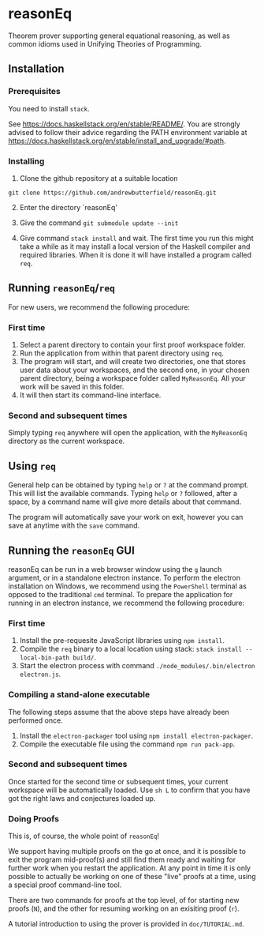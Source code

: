 # reasonEq

Theorem prover supporting general equational reasoning,
as well as common idioms used in Unifying Theories of Programming.

## Installation

### Prerequisites

You need to install `stack`.

See <https://docs.haskellstack.org/en/stable/README/>. You are strongly advised to follow their advice regarding the PATH environment variable at <https://docs.haskellstack.org/en/stable/install_and_upgrade/#path>.

### Installing

1. Clone the github repository at a suitable location

`git clone https://github.com/andrewbutterfield/reasonEq.git`

2. Enter the directory `reasonEq'

3. Give the command `git submodule update --init`

4. Give command `stack install` and wait. The first time you run this might take a while as it may install a local version of the Haskell compiler and required libraries. When it is done it will have installed a program called `req`.

## Running `reasonEq`/`req`

For new users, we recommend the following procedure:

### First time

1. Select a parent directory to contain your first proof workspace folder.
2. Run the application from within that parent directory using `req`.
3. The program will start, and will create two directories, one that stores user data about your workspaces, and the second one, in your chosen parent directory, being a workspace folder called `MyReasonEq`. All your work will be saved in this folder.
4. It will then start its command-line interface.

### Second and subsequent times

Simply typing `req` anywhere will open the application, with the `MyReasonEq` directory as the current workspace.

## Using `req`

General help can be obtained by typing `help` or `?` at the command prompt. 
This will list the available commands. Typing `help` or `?` followed, after a space, by a command name
will give more details about that command.

The program will automatically save your work on exit, however you can save at anytime with the `save` command.

## Running the `reasonEq` GUI

reasonEq can be run in a web browser window using the `g` launch argument, or in a standalone electron instance.
To perform the electron installation on Windows, we recommend using the `PowerShell` terminal as opposed to the traditional `cmd` terminal.
To prepare the application for running in an electron instance, we recommend the following procedure:

### First time

1. Install the pre-requesite JavaScript libraries using `npm install`.
2. Compile the `req` binary to a local location using stack: `stack install --local-bin-path build/`.
3. Start the electron process with command `./node_modules/.bin/electron electron.js`.

### Compiling a stand-alone executable

The following steps assume that the above steps have already been performed once.

1. Install the `electron-packager` tool using `npm install electron-packager`.
2. Compile the executable file using the command `npm run pack-app`.

### Second and subsequent times

Once started for the second time or subsequent times, your current workspace will be automatically loaded.
Use `sh L` to confirm that you have got the right laws and conjectures loaded up.

### Doing Proofs

This is, of course, the whole point of `reasonEq`!

We support having multiple proofs on the go at once, and it is possible to exit the program
mid-proof(s) and still find them ready and waiting for further work when you restart the application.
At any point in time it is only possible to actually be working on one of these "live" proofs at a time,
using a special proof command-line tool.

There are two commands for proofs at the top level, of for starting new proofs (`N`), and the other
for resuming working on an exisiting proof (`r`).

A tutorial introduction to using the prover is provided in `doc/TUTORIAL.md`.
